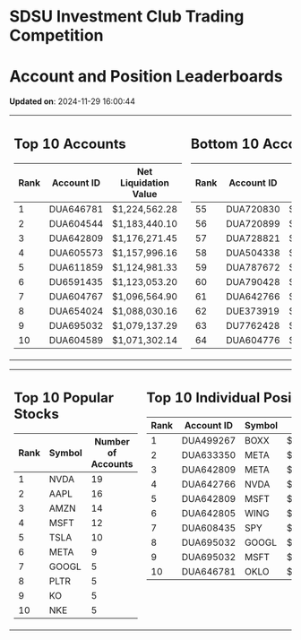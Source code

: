 # SDSU Investment Club Trading Competition 
 # Account and Position Leaderboards

**Updated on**: 2024-11-29 16:00:44

<table><tr><td valign="top">

## Top 10 Accounts
| Rank | Account ID | Net Liquidation Value |
|------|------------|-----------------------|
| 1 | DUA646781 | $1,224,562.28 |
| 2 | DUA604544 | $1,183,440.10 |
| 3 | DUA642809 | $1,176,271.45 |
| 4 | DUA605573 | $1,157,996.16 |
| 5 | DUA611859 | $1,124,981.33 |
| 6 | DU6591435 | $1,123,053.20 |
| 7 | DUA604767 | $1,096,564.90 |
| 8 | DUA654024 | $1,088,030.16 |
| 9 | DUA695032 | $1,079,137.29 |
| 10 | DUA604589 | $1,071,302.14 |

</td><td valign="top">

## Bottom 10 Accounts
| Rank | Account ID | Net Liquidation Value |
|------|------------|-----------------------|
| 55 | DUA720830 | $1,007,984.30 |
| 56 | DUA720899 | $1,007,984.30 |
| 57 | DUA728821 | $1,007,624.83 |
| 58 | DUA504338 | $1,007,162.31 |
| 59 | DUA787672 | $1,006,785.77 |
| 60 | DUA790428 | $1,006,785.77 |
| 61 | DUA642766 | $1,005,555.88 |
| 62 | DUE373919 | $1,000,734.76 |
| 63 | DU7762428 | $997,396.66 |
| 64 | DUA604776 | $992,364.76 |

</td></tr></table>

<table><tr><td valign="top">

## Top 10 Popular Stocks
| Rank | Symbol | Number of Accounts |
|------|--------|--------------------|
| 1 | NVDA | 19 |
| 2 | AAPL | 16 |
| 3 | AMZN | 14 |
| 4 | MSFT | 12 |
| 5 | TSLA | 10 |
| 6 | META | 9 |
| 7 | GOOGL | 5 |
| 8 | PLTR | 5 |
| 9 | KO | 5 |
| 10 | NKE | 5 |

</td><td valign="top">

## Top 10 Individual Positions
| Rank | Account ID | Symbol | Cost | Total Value |
|------|------------|--------|-----------|-------------|
| 1 | DUA499267 | BOXX | $599,207.78 | $599,207.78 |
| 2 | DUA633350 | META | $466,298.04 | $466,298.04 |
| 3 | DUA642809 | META | $420,859.54 | $420,859.54 |
| 4 | DUA642766 | NVDA | $268,647.78 | $268,647.78 |
| 5 | DUA642809 | MSFT | $205,157.28 | $205,157.28 |
| 6 | DUA642805 | WING | $198,339.03 | $198,339.03 |
| 7 | DUA608435 | SPY | $171,717.02 | $171,717.02 |
| 8 | DUA695032 | GOOGL | $170,066.26 | $170,066.26 |
| 9 | DUA695032 | MSFT | $150,001.76 | $150,001.76 |
| 10 | DUA646781 | OKLO | $148,757.37 | $148,757.37 |

</td></tr></table>

